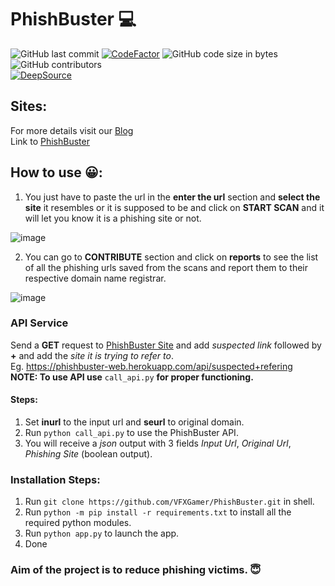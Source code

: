 # PhishBuster 💻
![GitHub last commit](https://img.shields.io/github/last-commit/VFXGamer/PhishBuster?style=for-the-badge)
[![CodeFactor](https://www.codefactor.io/repository/github/vfxgamer/phishbuster/badge)](https://www.codefactor.io/repository/github/vfxgamer/phishbuster)
![GitHub code size in bytes](https://img.shields.io/github/languages/code-size/VFXGamer/PhishBuster?style=for-the-badge)
![GitHub contributors](https://img.shields.io/github/contributors/VFXGamer/PhishBuster?style=for-the-badge)<br>
[![DeepSource](https://deepsource.io/gh/VFXGamer/PhishBuster.svg/?label=active+issues&show_trend=true)](https://deepsource.io/gh/VFXGamer/PhishBuster/?ref=repository-badge)

## Sites:
For more details visit our [Blog](http://blog.cybervfx.tech/2021/06/phishbuster.html)<br>
Link to [PhishBuster](https://phishbuster-web.herokuapp.com/)

## How to use 😀:

1. You just have to paste the url in the **enter the url** section and **select the site** it resembles or it is supposed to be and click on **START SCAN** and it will let you know it is a phishing site or not.

![image](https://user-images.githubusercontent.com/62838631/120367512-91629100-c32e-11eb-9a91-8125c31ba186.png)


2. You can go to **CONTRIBUTE** section and click on **reports** to see the list of all the phishing urls saved from the scans and report them to their respective domain name registrar.

![image](https://user-images.githubusercontent.com/62838631/120368102-4b59fd00-c32f-11eb-978f-8dbffde01b61.png)

### API Service
Send a **GET** request to [PhishBuster Site](https://phishbuster-web.herokuapp.com/api/) and add *suspected link* followed by **+** and add the *site it is trying to refer to*.<br>
Eg. https://phishbuster-web.herokuapp.com/api/suspected+refering <br>
**NOTE: To use API use** `call_api.py` **for proper functioning.**

#### Steps:
1. Set **inurl** to the input url and **seurl** to original domain.
2. Run `python call_api.py` to use the PhishBuster API.
3. You will receive a *json* output with 3 fields *Input Url*, *Original Url*, *Phishing Site* (boolean output).

### Installation Steps:
1. Run `git clone https://github.com/VFXGamer/PhishBuster.git` in shell.
2. Run `python -m pip install -r requirements.txt` to install all the required python modules.
3. Run `python app.py` to launch the app.
4. Done

### Aim of the project is to reduce phishing victims. 😇


